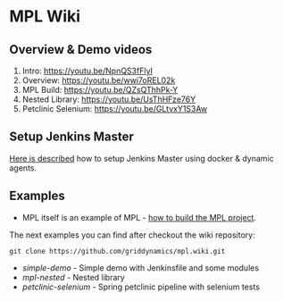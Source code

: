 MPL Wiki
========

Overview & Demo videos
----------------------
1. Intro: https://youtu.be/NpnQS3fFlyI
2. Overview: https://youtu.be/wwi7oREL02k
3. MPL Build: https://youtu.be/QZsQThhPk-Y
4. Nested Library: https://youtu.be/UsThHFze76Y
5. Petclinic Selenium: https://youtu.be/GLtvxY1S3Aw

Setup Jenkins Master
--------------------
[Here is described](Jenkins-Master-setup) how to setup Jenkins Master using docker & dynamic agents.

Examples
--------
* MPL itself is an example of MPL - [how to build the MPL project](MPL-Build-example).

The next examples you can find after checkout the wiki repository:
```
git clone https://github.com/griddynamics/mpl.wiki.git
```

* *simple-demo* - Simple demo with Jenkinsfile and some modules
* *mpl-nested* - Nested library
* *petclinic-selenium* - Spring petclinic pipeline with selenium tests
